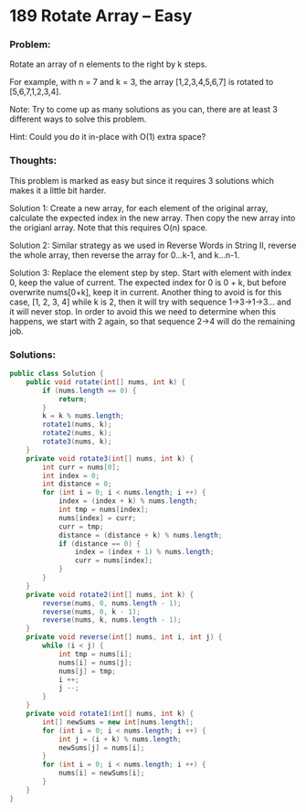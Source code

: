# 189 Rotate Array – Easy

### Problem:
Rotate an array of n elements to the right by k steps.

For example, with n = 7 and k = 3, the array [1,2,3,4,5,6,7] is rotated to [5,6,7,1,2,3,4].

Note:
Try to come up as many solutions as you can, there are at least 3 different ways to solve this problem.

Hint:
Could you do it in-place with O(1) extra space?

### Thoughts:
This problem is marked as easy but since it requires 3 solutions which makes it a little bit harder.

Solution 1: Create a new array, for each element of the original array, calculate the expected index in the new array. Then copy the new array into the origianl array. Note that this requires O(n) space.

Solution 2: Similar strategy as we used in Reverse Words in String II, reverse the whole array, then reverse the array for 0…k-1, and k…n-1.

Solution 3: Replace the element step by step. Start with element with index 0, keep the value of current. The expected index for 0 is 0 + k, but before overwrite nums[0+k], keep it in current. Another thing to avoid is for this case, [1, 2, 3, 4] while k is 2, then it will try with sequence 1->3->1->3… and it will never stop. In order to avoid this we need to determine when this happens, we start with 2 again, so that sequence 2->4 will do the remaining job.

### Solutions:

```java
public class Solution {
    public void rotate(int[] nums, int k) {
        if (nums.length == 0) {
            return;
        }
        k = k % nums.length;
        rotate1(nums, k);
        rotate2(nums, k);
        rotate3(nums, k);
    }
    private void rotate3(int[] nums, int k) {
        int curr = nums[0];
        int index = 0;
        int distance = 0;
        for (int i = 0; i < nums.length; i ++) {
            index = (index + k) % nums.length;
            int tmp = nums[index];
            nums[index] = curr;
            curr = tmp;
            distance = (distance + k) % nums.length;
            if (distance == 0) {
                index = (index + 1) % nums.length;
                curr = nums[index];
            }
        }
    }
    private void rotate2(int[] nums, int k) {
        reverse(nums, 0, nums.length - 1);
        reverse(nums, 0, k - 1);
        reverse(nums, k, nums.length - 1);
    }
    private void reverse(int[] nums, int i, int j) {
        while (i < j) {
            int tmp = nums[i];
            nums[i] = nums[j];
            nums[j] = tmp;
            i ++;
            j --;
        }
    }
    private void rotate1(int[] nums, int k) {
        int[] newSums = new int[nums.length];
        for (int i = 0; i < nums.length; i ++) {
            int j = (i + k) % nums.length;
            newSums[j] = nums[i];
        }
        for (int i = 0; i < nums.length; i ++) {
            nums[i] = newSums[i];
        }
    }
}
```